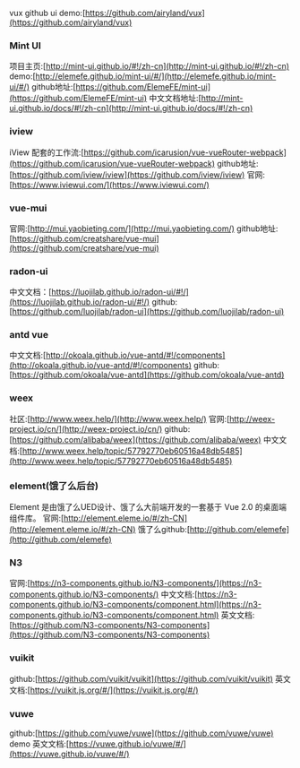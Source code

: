 vux github ui demo:[https://github.com/airyland/vux](https://github.com/airyland/vux)

### Mint UI

项目主页:[http://mint-ui.github.io/#!/zh-cn](http://mint-ui.github.io/#!/zh-cn)
demo:[http://elemefe.github.io/mint-ui/#/](http://elemefe.github.io/mint-ui/#/)
github地址:[https://github.com/ElemeFE/mint-ui](https://github.com/ElemeFE/mint-ui)
中文文档地址:[http://mint-ui.github.io/docs/#!/zh-cn](http://mint-ui.github.io/docs/#!/zh-cn)

### iview

iView 配套的工作流:[https://github.com/icarusion/vue-vueRouter-webpack](https://github.com/icarusion/vue-vueRouter-webpack)
github地址:[https://github.com/iview/iview](https://github.com/iview/iview)
官网:[https://www.iviewui.com/](https://www.iviewui.com/)

### vue-mui

官网:[http://mui.yaobieting.com/](http://mui.yaobieting.com/)
github地址:[https://github.com/creatshare/vue-mui](https://github.com/creatshare/vue-mui)

### radon-ui

中文文档：[https://luojilab.github.io/radon-ui/#!/](https://luojilab.github.io/radon-ui/#!/)
github:[https://github.com/luojilab/radon-ui](https://github.com/luojilab/radon-ui)

### antd vue

中文文档:[http://okoala.github.io/vue-antd/#!/components](http://okoala.github.io/vue-antd/#!/components)
github:[https://github.com/okoala/vue-antd](https://github.com/okoala/vue-antd)

### weex

社区:[http://www.weex.help/](http://www.weex.help/)
官网:[http://weex-project.io/cn/](http://weex-project.io/cn/)
github:[https://github.com/alibaba/weex](https://github.com/alibaba/weex)
中文文档:[http://www.weex.help/topic/57792770eb60516a48db5485](http://www.weex.help/topic/57792770eb60516a48db5485)

### element(饿了么后台)

Element 是由饿了么UED设计、饿了么大前端开发的一套基于 Vue 2.0 的桌面端组件库。
官网:[http://element.eleme.io/#/zh-CN](http://element.eleme.io/#/zh-CN)
饿了么github:[http://github.com/elemefe](http://github.com/elemefe)

### N3

官网:[https://n3-components.github.io/N3-components/](https://n3-components.github.io/N3-components/)
中文文档:[https://n3-components.github.io/N3-components/component.html](https://n3-components.github.io/N3-components/component.html)
英文文档:[https://github.com/N3-components/N3-components](https://github.com/N3-components/N3-components)

### vuikit

github:[https://github.com/vuikit/vuikit](https://github.com/vuikit/vuikit)
英文文档:[https://vuikit.js.org/#/](https://vuikit.js.org/#/)

### vuwe

github:[https://github.com/vuwe/vuwe](https://github.com/vuwe/vuwe)
demo 英文文档:[https://vuwe.github.io/vuwe/#/](https://vuwe.github.io/vuwe/#/)